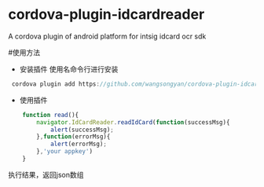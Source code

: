 # cordova-plugin-idcardreader
A cordova plugin of android platform for intsig idcard ocr sdk

#使用方法
- 安装插件
使用名命令行进行安装
```javascript
 cordova plugin add https://github.com/wangsongyan/cordova-plugin-idcardreader.git --variable IDCARD_TEMP_PATH=/sdcard/idcardscan
```

- 使用插件
```javascript
    function read(){
    	navigator.IdCardReader.readIdCard(function(successMsg){
    		alert(successMsg);
    	},function(errorMsg){
    		alert(errorMsg);
    	},'your appkey')
    }
```
 执行结果，返回json数组
